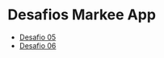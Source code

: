 # Desafios Markee App

- [Desafio 05](https://github.com/joaogabriel-sg/markee-app/pull/1)
- [Desafio 06](https://github.com/joaogabriel-sg/markee-app/pull/2)
